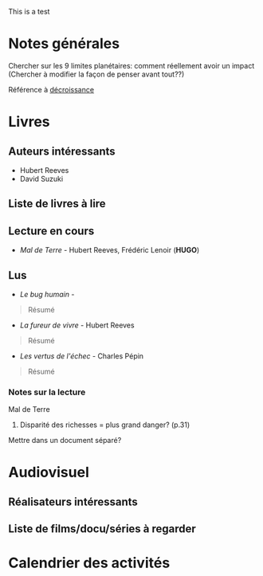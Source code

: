 This is a test


# Notes générales

Chercher sur les 9 limites planétaires: comment réellement avoir un impact <br>
(Chercher à modifier la façon de penser avant tout??)


Référence à [décroissance](Livres/Décroissance.md)



# Livres

## Auteurs intéressants

- Hubert Reeves
- David Suzuki

## Liste de livres à lire




## Lecture en cours

* *Mal de Terre* - Hubert Reeves, Frédéric Lenoir  (**HUGO**)


## Lus 

* *Le bug humain* - 

> Résumé


* *La fureur de vivre* - Hubert Reeves

> Résumé

* *Les vertus de l'échec* - Charles Pépin

> Résumé





### Notes sur la lecture

Mal de Terre
1. Disparité des richesses = plus grand danger? (p.31)

Mettre dans un document séparé?



# Audiovisuel

## Réalisateurs intéressants

## Liste de films/docu/séries à regarder






# Calendrier des activités


